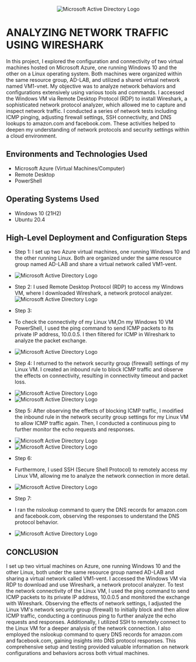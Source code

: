 <p align="center">
<img src="https://i.imgur.com/6xuIYna.png" alt="Microsoft Active Directory Logo"/>
</p>

<h1>ANALYZING NETWORK TRAFFIC USING WIRESHARK</h1>
In this project, I explored the configuration and connectivity of two virtual machines hosted on Microsoft Azure, one running Windows 10 and the other on a Linux operating system. Both machines were organized within the same resource group, AD-LAB, and utilized a shared virtual network named VM1-vnet. My objective was to analyze network behaviors and configurations extensively using various tools and commands. I accessed the Windows VM via Remote Desktop Protocol (RDP) to install Wireshark, a sophisticated network protocol analyzer, which allowed me to capture and inspect network traffic. I conducted a series of network tests including ICMP pinging, adjusting firewall settings, SSH connectivity, and DNS lookups to amazon.com and facebook.com. These activities helped to deepen my understanding of network protocols and security settings within a cloud environment.<br />


<h2>Environments and Technologies Used</h2>

- Microsoft Azure (Virtual Machines/Computer)
- Remote Desktop
- PowerShell

<h2>Operating Systems Used </h2>

- Windows 10 (21H2)
- Ubuntu 20.4

<h2>High-Level Deployment and Configuration Steps</h2>

- Step 1:
 I set up two Azure virtual machines, one running Windows 10 and the other running Linux. Both are organized under the same resource group named AD-LAB and share a virtual network called VM1-vent.
- <img src="https://i.imgur.com/cyNFPtC.png" alt="Microsoft Active Directory Logo"/>
- Step 2:
 I used Remote Desktop Protocol (RDP) to access my Windows VM, where I downloaded Wireshark, a network protocol analyzer.
  <img src="https://i.imgur.com/o95g8Z0.png" alt="Microsoft Active Directory Logo"/>
- Step 3:
- To check the connectivity of my Linux VM,On my Windows 10 VM PowerShell, I used the ping command to send ICMP packets to its private IP address, 10.0.0.5. I then filtered for ICMP in Wireshark to analyze the packet exchange.
- <img src="https://i.imgur.com/rYekHg0.png" alt="Microsoft Active Directory Logo"/>
- Step 4:
 I returned to the network security group (firewall) settings of my Linux VM. I created an inbound rule to block ICMP traffic and observe the effects on connectivity, resulting in connectivity timeout and packet loss.
- <img src="https://i.imgur.com/PErEHsW.png" alt="Microsoft Active Directory Logo"/>
- <img src="https://i.imgur.com/XlKBSK8.png" alt="Microsoft Active Directory Logo"/>
- Step 5:
 After observing the effects of blocking ICMP traffic, I modified the inbound rule in the network security group settings for my Linux VM to allow ICMP traffic again. Then, I conducted a continuous ping to further monitor the echo requests and responses.
- <img src="https://i.imgur.com/49MktQd.png" alt="Microsoft Active Directory Logo"/>
- <img src="https://i.imgur.com/M4XRDcs.png" alt="Microsoft Active Directory Logo"/>

-  Step 6:
-  Furthermore, I used SSH (Secure Shell Protocol) to remotely access my Linux VM, allowing me to analyze the network connection in more detail.
-  <img src="https://i.imgur.com/auEcVXp.png" alt="Microsoft Active Directory Logo"/>
-  Step 7:
-  I ran the nslookup command to query the DNS records for amazon.com and facebook.com, observing the responses to understand the DNS protocol behavior.
-  <img src="https://i.imgur.com/ksyPXUZ.png" alt="Microsoft Active Directory Logo"/>

<h2>CONCLUSION</h2>
I set up two virtual machines on Azure, one running Windows 10 and the other Linux, both under the same resource group named AD-LAB and sharing a virtual network called VM1-vent. I accessed the Windows VM via RDP to download and use Wireshark, a network protocol analyzer. To test the network connectivity of the Linux VM, I used the ping command to send ICMP packets to its private IP address, 10.0.0.5 and monitored the exchange with Wireshark. Observing the effects of network settings, I adjusted the Linux VM's network security group (firewall) to initially block and then allow ICMP traffic, conducting a continuous ping to further analyze the echo requests and responses. Additionally, I utilized SSH to remotely connect to the Linux VM for a deeper analysis of the network connection. I also employed the nslookup command to query DNS records for amazon.com and facebook.com, gaining insights into DNS protocol responses. This comprehensive setup and testing provided valuable information on network configurations and behaviors across both virtual machines.



